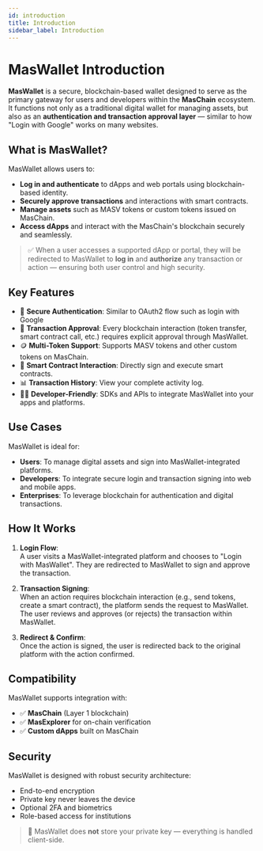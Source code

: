 ```yaml
---
id: introduction
title: Introduction
sidebar_label: Introduction
---
```


# MasWallet Introduction

**MasWallet** is a secure, blockchain-based wallet designed to serve as the primary gateway for users and developers within the **MasChain** ecosystem. It functions not only as a traditional digital wallet for managing assets, but also as an **authentication and transaction approval layer** — similar to how "Login with Google" works on many websites.

## What is MasWallet?

MasWallet allows users to:

- **Log in and authenticate** to dApps and web portals using blockchain-based identity.
- **Securely approve transactions** and interactions with smart contracts.
- **Manage assets** such as MASV tokens or custom tokens issued on MasChain.
- **Access dApps** and interact with the MasChain's blockchain securely and seamlessly.

> ✅ When a user accesses a supported dApp or portal, they will be redirected to MasWallet to **log in** and **authorize** any transaction or action — ensuring both user control and high security.

## Key Features

- 🔐 **Secure Authentication**: Similar to OAuth2 flow such as login with Google
- 🧾 **Transaction Approval**: Every blockchain interaction (token transfer, smart contract call, etc.) requires explicit approval through MasWallet.
- 🪙 **Multi-Token Support**: Supports MASV tokens and other custom tokens on MasChain.
- 📜 **Smart Contract Interaction**: Directly sign and execute smart contracts.
- 📊 **Transaction History**: View your complete activity log.
- 🧑‍💼 **Developer-Friendly**: SDKs and APIs to integrate MasWallet into your apps and platforms.

## Use Cases

MasWallet is ideal for:

- **Users**: To manage digital assets and sign into MasWallet-integrated platforms.
- **Developers**: To integrate secure login and transaction signing into web and mobile apps.
- **Enterprises**: To leverage blockchain for authentication and digital transactions.

## How It Works

1. **Login Flow**:  
   A user visits a MasWallet-integrated platform and chooses to "Login with MasWallet". They are redirected to MasWallet to sign and approve the transaction.

2. **Transaction Signing**:  
   When an action requires blockchain interaction (e.g., send tokens, create a smart contract), the platform sends the request to MasWallet. The user reviews and approves (or rejects) the transaction within MasWallet.

3. **Redirect & Confirm**:  
   Once the action is signed, the user is redirected back to the original platform with the action confirmed.

## Compatibility

MasWallet supports integration with:

- ✅ **MasChain** (Layer 1 blockchain)
- ✅ **MasExplorer** for on-chain verification
- ✅ **Custom dApps** built on MasChain

## Security

MasWallet is designed with robust security architecture:

- End-to-end encryption
- Private key never leaves the device
- Optional 2FA and biometrics
- Role-based access for institutions

> 🔐 MasWallet does **not** store your private key — everything is handled client-side.



